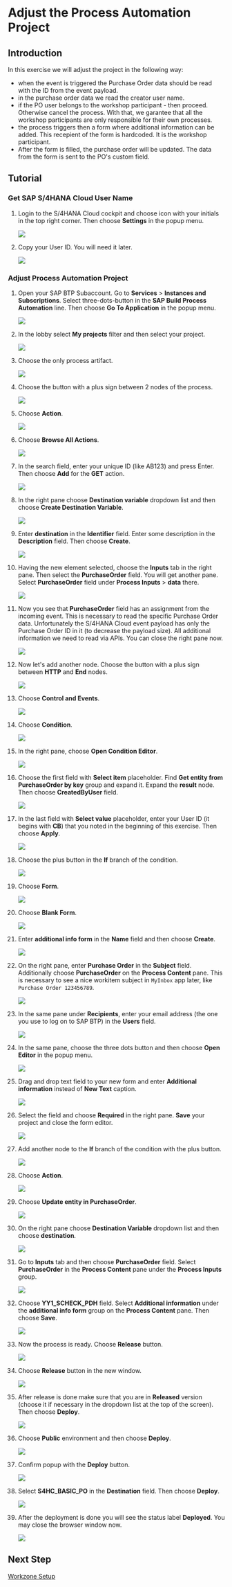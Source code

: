 # Adjust the Process Automation Project

## Introduction

In this exercise we will adjust the project in the following way:

- when the event is triggered the Purchase Order data should be read with the ID from the event payload.
- in the purchase order data we read the creator user name.
- if the PO user belongs to the workshop participant - then proceed. Otherwise cancel the process. With that, we garantee that all the workshop participants are only responsible for their own processes.
- the process triggers then a form where additional information can be added. This recepient of the form is hardcoded. It is the workshop participant.
- After the form is filled, the purchase order will be updated. The data from the form is sent to the PO's custom field.

## Tutorial

### Get SAP S/4HANA Cloud User Name

1. Login to the S/4HANA Cloud cockpit and choose icon with your initials in the top right corner. Then choose **Settings** in the popup menu.

    ![](./img/s4hc-settings-menu.png)

2. Copy your User ID. You will need it later.

    ![](./img/s4hc-user-name.png)

### Adjust Process Automation Project

1. Open your SAP BTP Subaccount. Go to **Services** > **Instances and Subscriptions**. Select three-dots-button in the **SAP Build Process Automation** line. Then choose **Go To Application** in the popup menu.

    ![](./img/open-process-automation.png)

2. In the lobby select **My projects** filter and then select your project.

    ![](./img/open-project.png)

3. Choose the only process artifact.

    ![](./img/open-process-artifact.png)

4. Choose the button with a plus sign between 2 nodes of the process.

    ![](./img/add-get-action.png)
  
5. Choose **Action**.

    ![](./img/add-get-action2.png)

6. Choose **Browse All Actions**.

    ![](./img/browse-all-actions.png)

7. In the search field, enter your unique ID (like AB123) and press Enter. Then choose **Add** for the **GET** action.

    ![](./img/action-browser-add-get.png)

8. In the right pane choose **Destination variable** dropdown list and then choose **Create Destination Variable**.

    ![](./img/create-destination-variable.png)

9. Enter **destination** in the **Identifier** field. Enter some description in the **Description** field. Then choose **Create**.

    ![](./img/create-destination-variable-data.png)

10. Having the new element selected, choose the **Inputs** tab in the right pane. Then select the **PurchaseOrder** field. You will get another pane. Select **PurchaseOrder** field under **Process Inputs** > **data** there.

    ![](./img/get-po-data-input.png)

11. Now you see that **PurchaseOrder** field has an assignment from the incoming event. This is necessary to read the specific Purchase Order data. Unfortunately the S/4HANA Cloud event payload has only the Purchase Order ID in it (to decrease the payload size). All additional information we need to read via APIs. You can close the right pane now.

    ![](./img/close-get-po-data-tab.png)

12. Now let's add another node. Choose the button with a plus sign between **HTTP** and **End** nodes.

    ![](./img/add-condition.png)

13. Choose **Control and Events**.

    ![](./img/add-condition2.png)

14. Choose **Condition**.

    ![](./img/add-condition3.png)

15. In the right pane, choose **Open Condition Editor**.

    ![](./img/open-condition-editor.png)

16. Choose the first field with **Select item** placeholder. Find **Get entity from PurchaseOrder by key** group and expand it. Expand the **result** node. Then choose **CreatedByUser** field.

    ![](./img/condition-field-search.png)

17. In the last field with **Select value** placeholder, enter your User ID (it begins with **CB**) that you noted in the beginning of this exercise. Then choose **Apply**.

    ![](./img/condition-user-name.png)

18. Choose the plus button in the **If** branch of the condition.

    ![](./img/add-form.png)

19. Choose **Form**.

    ![](./img/add-form2.png)

20. Choose **Blank Form**.

    ![](./img/blank-form.png)

21. Enter **additional info form** in the **Name** field and then choose **Create**.

    ![](./img/form-data.png)

22. On the right pane, enter **Purchase Order** in the **Subject** field. Additionally choose **PurchaseOrder** on the **Process Content** pane. This is necessary to see a nice workitem subject in `MyInbox` app later, like `Purchase Order 123456789`.

    ![](./img/form-subject.png)

23. In the same pane under **Recipients**, enter your email address (the one you use to log on to SAP BTP) in the **Users** field.

    ![](./img/form-recepient.png)

24. In the same pane, choose the three dots button and then choose **Open Editor** in the popup menu.

    ![](./img/form-open-editor.png)

25. Drag and drop text field to your new form and enter **Additional information** instead of **New Text** caption.

    ![](./img/drag-and-drop-text-field.png)

26. Select the field and choose **Required** in the right pane. **Save** your project and close the form editor.

    ![](./img/form-interface.png)

27. Add another node to the **If** branch of the condition with the plus button.

    ![](./img/add-patch-action.png)

28. Choose **Action**.

    ![](./img/add-patch-action2.png)

29. Choose **Update entity in PurchaseOrder**.

    ![](./img/select-update-action.png)

30. On the right pane choose **Destination Variable** dropdown list and then choose **destination**.

    ![](./img/select-destination-variable.png)

31. Go to **Inputs** tab and then choose **PurchaseOrder** field. Select **PurchaseOrder** in the **Process Content** pane under the **Process Inputs** group.

    ![](./img/update-po-key.png)

32. Choose **YY1_SCHECK_PDH** field. Select **Additional information** under the **additional info form** group on the **Process Content** pane. Then choose **Save**.

    ![](./img/update-po-custom-field.png)

33. Now the process is ready. Choose **Release** button.

    ![](./img/release-process.png)

34. Choose **Release** button in the new window.

    ![](./img/release-process2.png)

35. After release is done make sure that you are in **Released** version (choose it if necessary in the dropdown list at the top of the screen). Then choose **Deploy**.

    ![](./img/deploy-project.png)

36. Choose **Public** environment and then choose **Deploy**.

    ![](./img/deploy-project2.png)

37. Confirm popup with the **Deploy** button.

    ![](./img/confirm-deploy.png)

38. Select **S4HC_BASIC_PO** in the **Destination** field. Then choose **Deploy**.

    ![](./img/deploy-select-destination.png)

39. After the deployment is done you will see the status label **Deployed**. You may close the browser window now.

    ![](./img/deploy-result.png)

## Next Step

[Workzone Setup](./workzone.md)
